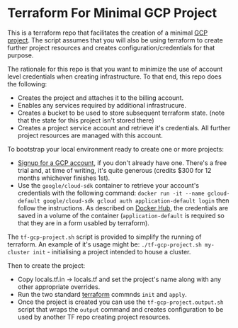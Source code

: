 # Terraform For Minimal GCP Project

This is a terraform repo that facilitates the creation of a minimal
[GCP project](https://cloud.google.com/storage/docs/projects). The script assumes that you will
also be using terraform to create further project resources and creates configuration/credentials
for that purpose.

The rationale for this repo is that you want to minimize the use of account level credentials
when creating infrastructure. To that end, this repo does the following:

- Creates the project and attaches it to the billing account.
- Enables any services required by additional infrastrucure.
- Creates a bucket to be used to store subsequent terraform state.
  (note that the state for this project isn't stored there)
- Creates a project service account and retrieve it's credentials.
  All further project resources are managed with this account.

To bootstrap your local environment ready to create one or more projects:

- [Signup for a GCP account](https://cloud.google.com/gcp), if you don't already have one. There's
  a free trial and, at time of writing, it's quite generous (credits $300 for 12 months whichever
  finishes 1st).
- Use the `google/cloud-sdk` container to retrieve your account's credentials with the following
  command: 
  `docker run -it --name gcloud-default google/cloud-sdk gcloud auth application-default login`
  then follow the instructions. As described on 
  [Docker Hub](https://hub.docker.com/r/google/cloud-sdk), the credentials are saved in a volume of
  the container (`application-default` is required
  so that they are in a form usabled by terraform).

The `tf-gcp-project.sh` script is provided to simplify the running of terraform. An example of it's
usage might be: `./tf-gcp-project.sh my-cluster init` - initialising a project intended to house a cluster.

Then to create the project:

- Copy locals.tf.in -> locals.tf and set the project's name along with any other appropriate
  overrides.
- Run the two standard [terraform](https://www.terraform.io/docs/index.html) commnds `init` and
  `apply`.
- Once the project is created you can use the `tf-gcp-project.output.sh` script that wraps the
  `output` command and creates configuration to be used by another TF repo creating project
  resources.
